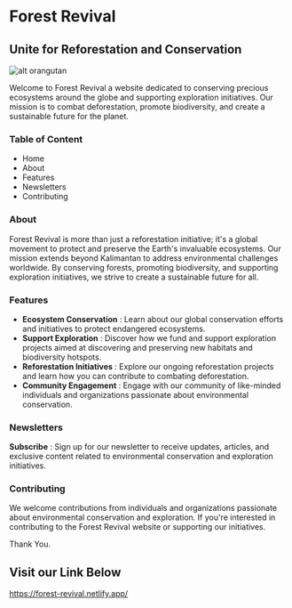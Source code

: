 # Forest Revival

## Unite for Reforestation and Conservation

![alt orangutan](https://jungleinn-bukitlawang.com/wp-content/uploads/2021/09/image4-1024x576.jpg)

Welcome to Forest Revival a website dedicated to conserving precious ecosystems around the globe and supporting exploration initiatives. Our mission is to combat deforestation, promote biodiversity, and create a sustainable future for the planet.

### Table of Content
* Home
* About
* Features
* Newsletters
* Contributing


### About
Forest Revival is more than just a reforestation initiative; it's a global movement to protect and preserve the Earth's invaluable ecosystems. Our mission extends beyond Kalimantan to address environmental challenges worldwide. By conserving forests, promoting biodiversity, and supporting exploration initiatives, we strive to create a sustainable future for all.

### Features
* **Ecosystem Conservation** : Learn about our global conservation efforts and initiatives to protect endangered ecosystems.
* **Support Exploration** : Discover how we fund and support exploration projects aimed at discovering and preserving new habitats and biodiversity hotspots.
* **Reforestation Initiatives** : Explore our ongoing reforestation projects and learn how you can contribute to combating deforestation.
* **Community Engagement** : Engage with our community of like-minded individuals and organizations passionate about environmental conservation.

### Newsletters
**Subscribe** : Sign up for our newsletter to receive updates, articles, and exclusive content related to environmental conservation and exploration initiatives.

### Contributing
We welcome contributions from individuals and organizations passionate about environmental conservation and exploration. If you're interested in contributing to the Forest Revival website or supporting our initiatives.

Thank You.

## Visit our Link Below
https://forest-revival.netlify.app/